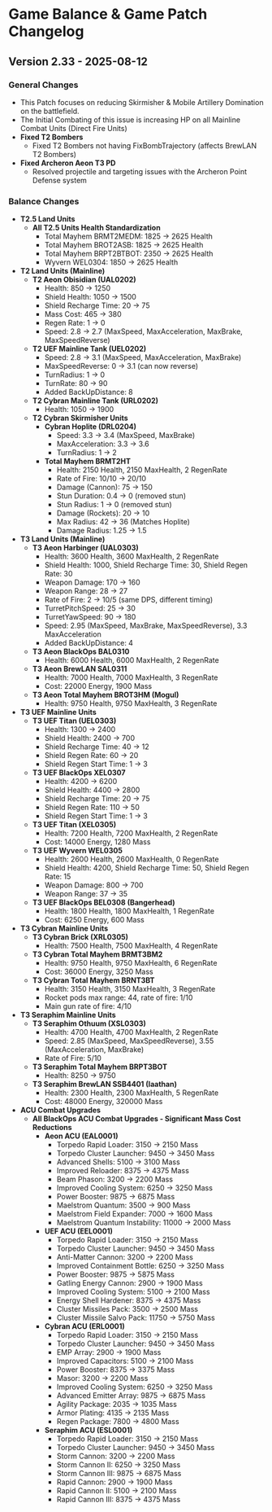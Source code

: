 # Game Balance & Game Patch Changelog

## Version 2.33 - 2025-08-12
### General Changes
- This Patch focuses on reducing Skirmisher & Mobile Artillery Domination on the battlefield.
- The Initial Combating of this issue is increasing HP on all Mainline Combat Units (Direct Fire Units)
- **Fixed T2 Bombers**
    - Fixed T2 Bombers not having FixBombTrajectory (affects BrewLAN T2 Bombers)
- **Fixed Archeron Aeon T3 PD**
    - Resolved projectile and targeting issues with the Archeron Point Defense system

### Balance Changes
- **T2.5 Land Units**
    - **All T2.5 Units Health Standardization**
        - Total Mayhem BRMT2MEDM: 1825 -> 2625 Health
        - Total Mayhem BROT2ASB: 1825 -> 2625 Health
        - Total Mayhem BRPT2BTBOT: 2350 -> 2625 Health
        - Wyvern WEL0304: 1850 -> 2625 Health
- **T2 Land Units (Mainline)**
    - **T2 Aeon Obisidian (UAL0202)**
        - Health: 850 -> 1250
        - Shield Health: 1050 -> 1500
        - Shield Recharge Time: 20 -> 75
        - Mass Cost: 465 -> 380
        - Regen Rate: 1 -> 0
        - Speed: 2.8 -> 2.7 (MaxSpeed, MaxAcceleration, MaxBrake, MaxSpeedReverse)
    - **T2 UEF Mainline Tank (UEL0202)**
        - Speed: 2.8 -> 3.1 (MaxSpeed, MaxAcceleration, MaxBrake)
        - MaxSpeedReverse: 0 -> 3.1 (can now reverse)
        - TurnRadius: 1 -> 0
        - TurnRate: 80 -> 90
        - Added BackUpDistance: 8
    - **T2 Cybran Mainline Tank (URL0202)**
        - Health: 1050 -> 1900
    - **T2 Cybran Skirmisher Units**
        - **Cybran Hoplite (DRL0204)**
            - Speed: 3.3 -> 3.4 (MaxSpeed, MaxBrake)
            - MaxAcceleration: 3.3 -> 3.6
            - TurnRadius: 1 -> 2
        - **Total Mayhem BRMT2HT**
            - Health: 2150 Health, 2150 MaxHealth, 2 RegenRate
            - Rate of Fire: 10/10 -> 20/10
            - Damage (Cannon): 75 -> 150
            - Stun Duration: 0.4 -> 0 (removed stun)
            - Stun Radius: 1 -> 0 (removed stun)
            - Damage (Rockets): 20 -> 10
            - Max Radius: 42 -> 36 (Matches Hoplite)
            - Damage Radius: 1.25 -> 1.5
- **T3 Land Units (Mainline)**
    - **T3 Aeon Harbinger (UAL0303)**
        - Health: 3600 Health, 3600 MaxHealth, 2 RegenRate
        - Shield Health: 1000, Shield Recharge Time: 30, Shield Regen Rate: 30
        - Weapon Damage: 170 -> 160
        - Weapon Range: 28 -> 27
        - Rate of Fire: 2 -> 10/5 (same DPS, different timing)
        - TurretPitchSpeed: 25 -> 30
        - TurretYawSpeed: 90 -> 180
        - Speed: 2.95 (MaxSpeed, MaxBrake, MaxSpeedReverse), 3.3 MaxAcceleration
        - Added BackUpDistance: 4
    - **T3 Aeon BlackOps BAL0310**
        - Health: 6000 Health, 6000 MaxHealth, 2 RegenRate
    - **T3 Aeon BrewLAN SAL0311**
        - Health: 7000 Health, 7000 MaxHealth, 3 RegenRate
        - Cost: 22000 Energy, 1900 Mass
    - **T3 Aeon Total Mayhem BROT3HM (Mogul)**
        - Health: 9750 Health, 9750 MaxHealth, 3 RegenRate
- **T3 UEF Mainline Units**
    - **T3 UEF Titan (UEL0303)**
        - Health: 1300 -> 2400
        - Shield Health: 2400 -> 700
        - Shield Recharge Time: 40 -> 12
        - Shield Regen Rate: 60 -> 20
        - Shield Regen Start Time: 1 -> 3
    - **T3 UEF BlackOps XEL0307**
        - Health: 4200 -> 6200
        - Shield Health: 4400 -> 2800
        - Shield Recharge Time: 20 -> 75
        - Shield Regen Rate: 110 -> 50
        - Shield Regen Start Time: 1 -> 3
    - **T3 UEF Titan (XEL0305)**
        - Health: 7200 Health, 7200 MaxHealth, 2 RegenRate
        - Cost: 14000 Energy, 1280 Mass
    - **T3 UEF Wyvern WEL0305**
        - Health: 2600 Health, 2600 MaxHealth, 0 RegenRate
        - Shield Health: 4200, Shield Recharge Time: 50, Shield Regen Rate: 15
        - Weapon Damage: 800 -> 700
        - Weapon Range: 37 -> 35
    - **T3 UEF BlackOps BEL0308 (Bangerhead)**
        - Health: 1800 Health, 1800 MaxHealth, 1 RegenRate
        - Cost: 6250 Energy, 600 Mass
- **T3 Cybran Mainline Units**
    - **T3 Cybran Brick (XRL0305)**
        - Health: 7500 Health, 7500 MaxHealth, 4 RegenRate
    - **T3 Cybran Total Mayhem BRMT3BM2**
        - Health: 9750 Health, 9750 MaxHealth, 6 RegenRate
        - Cost: 36000 Energy, 3250 Mass
    - **T3 Cybran Total Mayhem BRNT3BT**
        - Health: 3150 Health, 3150 MaxHealth, 3 RegenRate
        - Rocket pods max range: 44, rate of fire: 1/10
        - Main gun rate of fire: 4/10
- **T3 Seraphim Mainline Units**
    - **T3 Seraphim Othuum (XSL0303)**
        - Health: 4700 Health, 4700 MaxHealth, 2 RegenRate
        - Speed: 2.85 (MaxSpeed, MaxSpeedReverse), 3.55 (MaxAcceleration, MaxBrake)
        - Rate of Fire: 5/10
    - **T3 Seraphim Total Mayhem BRPT3BOT**
        - Health: 8250 -> 9750
    - **T3 Seraphim BrewLAN SSB4401 (Iaathan)**
        - Health: 2300 Health, 2300 MaxHealth, 5 RegenRate
        - Cost: 48000 Energy, 320000 Mass
- **ACU Combat Upgrades**
    - **All BlackOps ACU Combat Upgrades - Significant Mass Cost Reductions**
        - **Aeon ACU (EAL0001)**
            - Torpedo Rapid Loader: 3150 -> 2150 Mass
            - Torpedo Cluster Launcher: 9450 -> 3450 Mass
            - Advanced Shells: 5100 -> 3100 Mass
            - Improved Reloader: 8375 -> 4375 Mass
            - Beam Phason: 3200 -> 2200 Mass
            - Improved Cooling System: 6250 -> 3250 Mass
            - Power Booster: 9875 -> 6875 Mass
            - Maelstrom Quantum: 3500 -> 900 Mass
            - Maelstrom Field Expander: 7000 -> 1600 Mass
            - Maelstrom Quantum Instability: 11000 -> 2000 Mass
        - **UEF ACU (EEL0001)**
            - Torpedo Rapid Loader: 3150 -> 2150 Mass
            - Torpedo Cluster Launcher: 9450 -> 3450 Mass
            - Anti-Matter Cannon: 3200 -> 2200 Mass
            - Improved Containment Bottle: 6250 -> 3250 Mass
            - Power Booster: 9875 -> 5875 Mass
            - Gatling Energy Cannon: 2900 -> 1900 Mass
            - Improved Cooling System: 5100 -> 2100 Mass
            - Energy Shell Hardener: 8375 -> 4375 Mass
            - Cluster Missiles Pack: 3500 -> 2500 Mass
            - Cluster Missile Salvo Pack: 11750 -> 5750 Mass
        - **Cybran ACU (ERL0001)**
            - Torpedo Rapid Loader: 3150 -> 2150 Mass
            - Torpedo Cluster Launcher: 9450 -> 3450 Mass
            - EMP Array: 2900 -> 1900 Mass
            - Improved Capacitors: 5100 -> 2100 Mass
            - Power Booster: 8375 -> 3375 Mass
            - Masor: 3200 -> 2200 Mass
            - Improved Cooling System: 6250 -> 3250 Mass
            - Advanced Emitter Array: 9875 -> 6875 Mass
            - Agility Package: 2035 -> 1035 Mass
            - Armor Plating: 4135 -> 2135 Mass
            - Regen Package: 7800 -> 4800 Mass
        - **Seraphim ACU (ESL0001)**
            - Torpedo Rapid Loader: 3150 -> 2150 Mass
            - Torpedo Cluster Launcher: 9450 -> 3450 Mass
            - Storm Cannon: 3200 -> 2200 Mass
            - Storm Cannon II: 6250 -> 3250 Mass
            - Storm Cannon III: 9875 -> 6875 Mass
            - Rapid Cannon: 2900 -> 1900 Mass
            - Rapid Cannon II: 5100 -> 2100 Mass
            - Rapid Cannon III: 8375 -> 4375 Mass